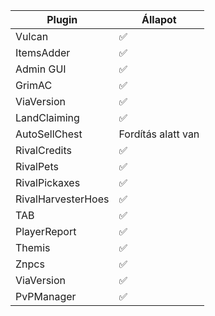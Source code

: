 | Plugin  | Állapot            |
| ------- | ------------------ |
| Vulcan  | :white_check_mark: |
| ItemsAdder  | :white_check_mark: |
| Admin GUI   | :white_check_mark: |
| GrimAC      | :white_check_mark: |
| ViaVersion  | :white_check_mark: |
| LandClaiming | :white_check_mark: |
| AutoSellChest | Fordítás alatt van |
| RivalCredits | :white_check_mark: |
| RivalPets | :white_check_mark: |
| RivalPickaxes | :white_check_mark: |
| RivalHarvesterHoes | :white_check_mark: |
| TAB | :white_check_mark: |
| PlayerReport | :white_check_mark: |
| Themis | :white_check_mark: |
| Znpcs | :white_check_mark: |
| ViaVersion | :white_check_mark: |
| PvPManager | :white_check_mark: |